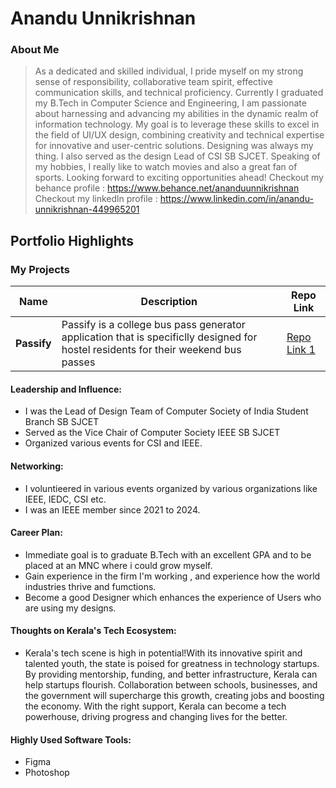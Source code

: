 # Anandu Unnikrishnan

### About Me

> As a dedicated and skilled individual, I pride myself on my strong sense of responsibility, collaborative
team spirit, effective communication skills, and technical proficiency. Currently I graduated my B.Tech in
Computer Science and Engineering, I am passionate about harnessing and advancing my abilities in
the dynamic realm of information technology. My goal is to leverage these skills to excel in the field of
UI/UX design, combining creativity and technical expertise for innovative and user-centric solutions. Designing was always my thing. 
I also served as the design Lead of CSI SB SJCET. Speaking of my hobbies, I really like to watch movies and also a great fan of sports.
Looking forward to exciting opportunities ahead!
Checkout my behance profile : https://www.behance.net/ananduunnikrishnan
Checkout my linkedln profile : https://www.linkedin.com/in/anandu-unnikrishnan-449965201


## Portfolio Highlights

### My Projects

| Name                | Description                                                               | Repo Link                                                      |
|---------------------|---------------------------------------------------------------------------|----------------------------------------------------------------|
| **Passify**         | Passify is a college bus pass generator application that is specificlly   designed for hostel residents for their weekend bus passes| [Repo Link 1](https://github.com/Anandu-Unnikrishnan/Passify)  |

#### Leadership and Influence:

- I was the Lead of Design Team of Computer Society of India Student Branch SB SJCET
- Served as the Vice Chair of Computer Society IEEE SB SJCET
- Organized various events for CSI and IEEE.

#### Networking:

- I voluntieered in various events organized by various organizations like IEEE, IEDC, CSI etc.
- I was an IEEE member since 2021 to 2024.

#### Career Plan:

- Immediate goal is to graduate B.Tech with an excellent GPA and to be placed at an MNC where i could grow myself.
- Gain experience in the firm I'm working , and experience how the world industries thrive and fumctions.
- Become a good Designer which enhances the experience of Users who are using my designs.

#### Thoughts on Kerala's Tech Ecosystem:

- Kerala's tech scene is high in potential!With its innovative spirit and talented youth, the state is poised for greatness in technology startups. By providing mentorship, funding, and better infrastructure, Kerala can help startups flourish. Collaboration between schools, businesses, and the government will supercharge this growth, creating jobs and boosting the economy. With the right support, Kerala can become a tech powerhouse, driving progress and changing lives for the better.

#### Highly Used Software Tools:

- Figma
- Photoshop
